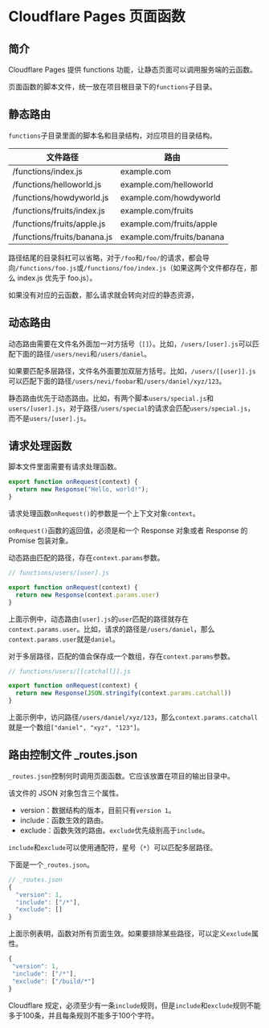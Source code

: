 # Cloudflare Pages 页面函数

## 简介

Cloudflare Pages 提供 functions 功能，让静态页面可以调用服务端的云函数。

页面函数的脚本文件，统一放在项目根目录下的`functions`子目录。

## 静态路由

`functions`子目录里面的脚本名和目录结构，对应项目的目录结构。

|文件路径|路由|
|-------|---|
|/functions/index.js | example.com |
| /functions/helloworld.js | example.com/helloworld |
| /functions/howdyworld.js | example.com/howdyworld |
| /functions/fruits/index.js | example.com/fruits |
| /functions/fruits/apple.js | example.com/fruits/apple |
| /functions/fruits/banana.js | example.com/fruits/banana |

路径结尾的目录斜杠可以省略，对于`/foo`和`/foo/`的请求，都会导向`/functions/foo.js`或`/functions/foo/index.js`（如果这两个文件都存在，那么 index.js 优先于 foo.js）。

如果没有对应的云函数，那么请求就会转向对应的静态资源，

## 动态路由

动态路由需要在文件名外面加一对方括号（`[]`）。比如，`/users/[user].js`可以匹配下面的路径`/users/nevi`和`/users/daniel`。

如果要匹配多层路径，文件名外面要加双层方括号。比如，`/users/[[user]].js`可以匹配下面的路径`/users/nevi/foobar`和`/users/daniel/xyz/123`。

静态路由优先于动态路由。比如，有两个脚本`users/special.js`和`users/[user].js`，对于路径`/users/special`的请求会匹配`users/special.js`，而不是`users/[user].js`。

## 请求处理函数

脚本文件里面需要有请求处理函数。

```javascript
export function onRequest(context) {
  return new Response("Hello, world!");
}
```

请求处理函数`onRequest()`的参数是一个上下文对象`context`。

`onRequest()`函数的返回值，必须是和一个 Response 对象或者 Response 的 Promise 包装对象。

动态路由匹配的路径，存在`context.params`参数。

```javascript
// functions/users/[user].js

export function onRequest(context) {
  return new Response(context.params.user)
}
```

上面示例中，动态路由`[user].js`的`user`匹配的路径就存在`context.params.user`。比如，请求的路径是`/users/daniel`，那么`context.params.user`就是`daniel`。

对于多层路径，匹配的值会保存成一个数组，存在`context.params`参数。

```javascript
// functions/users/[[catchall]].js

export function onRequest(context) {
  return new Response(JSON.stringify(context.params.catchall))
}
```

上面示例中，访问路径`/users/daniel/xyz/123`，那么`context.params.catchall`就是一个数组`["daniel", "xyz", "123"]`。

## 路由控制文件 _routes.json

`_routes.json`控制何时调用页面函数。它应该放置在项目的输出目录中。

该文件的 JSON 对象包含三个属性。

- version：数据结构的版本，目前只有`version 1`。
- include：函数生效的路由。
- exclude：函数失效的路由。`exclude`优先级别高于`include`。

`include`和`exclude`可以使用通配符，星号（`*`）可以匹配多层路径。

下面是一个`_routes.json`。

```javascript
// _routes.json
{ 
  "version": 1,
  "include": ["/*"],
  "exclude": []
}
```

上面示例表明，函数对所有页面生效。如果要排除某些路径，可以定义`exclude`属性。

```javascript
{
 "version": 1,
 "include": ["/*"],
 "exclude": ["/build/*"]
}
```

Cloudflare 规定，必须至少有一条`include`规则，但是`include`和`exclude`规则不能多于100条，并且每条规则不能多于100个字符。
